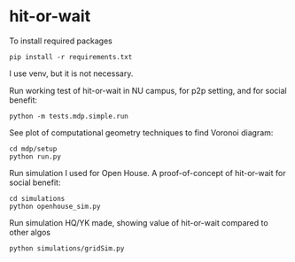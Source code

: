 # hit-or-wait

To install  required packages
```
pip install -r requirements.txt
```

I use venv, but it is not necessary.

Run working test of hit-or-wait in NU campus, for p2p setting, and for social benefit:
```
python -m tests.mdp.simple.run
```

See plot of computational geometry techniques to find Voronoi diagram:
```
cd mdp/setup
python run.py
```

Run simulation I used for Open House. A proof-of-concept of hit-or-wait for social benefit:
```
cd simulations
python openhouse_sim.py
```

Run simulation HQ/YK made, showing value of hit-or-wait compared to other algos
```
python simulations/gridSim.py
```

